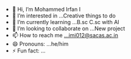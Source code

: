 - 👋 Hi, I’m Mohammed Irfan I
- 👀 I’m interested in ...Creative things to do
- 🌱 I’m currently learning ...B.sc C.sc with AI
- 💞️ I’m looking to collaborate on ...New project
- 📫 How to reach me ...imi012@sacas.ac.in
- 😄 Pronouns: ...he/him
- ⚡ Fun fact: ...

<!---
Irfan0706/Irfan0706 is a ✨ special ✨ repository because its `README.md` (this file) appears on your GitHub profile.
You can click the Preview link to take a look at your changes.
--->
